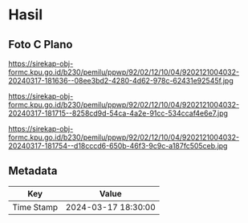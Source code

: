 # Hasil

## Foto C Plano

https://sirekap-obj-formc.kpu.go.id/b230/pemilu/ppwp/92/02/12/10/04/9202121004032-20240317-181636--08ee3bd2-4280-4d62-978c-62431e92545f.jpg

https://sirekap-obj-formc.kpu.go.id/b230/pemilu/ppwp/92/02/12/10/04/9202121004032-20240317-181715--8258cd9d-54ca-4a2e-91cc-534ccaf4e6e7.jpg

https://sirekap-obj-formc.kpu.go.id/b230/pemilu/ppwp/92/02/12/10/04/9202121004032-20240317-181754--d18cccd6-650b-46f3-9c9c-a187fc505ceb.jpg


## Metadata

| Key        | Value               |
| ---------- | ------------------- |
| Time Stamp | 2024-03-17 18:30:00 |



